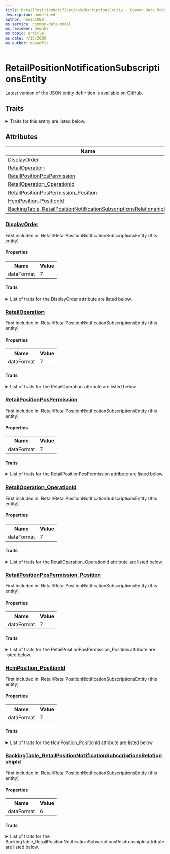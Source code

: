 ```yaml
---
title: RetailPositionNotificationSubscriptionsEntity - Common Data Model | Microsoft Docs
description: undefined
author: nenad1002
ms.service: common-data-model
ms.reviewer: deonhe
ms.topic: article
ms.date: 4/16/2020
ms.author: nebanfic
---
```


# RetailPositionNotificationSubscriptionsEntity

  
 Latest version of the JSON entity definition is available on <a href="https://github.com/Microsoft/CDM/tree/master/schemaDocuments/core/erp/Entities/Commerce/Retail/RetailPositionNotificationSubscriptionsEntity.cdm.json" target="_blank">GitHub</a>.  

## Traits

<details>
<summary>Traits for this entity are listed below.  
</summary>

**is.CDM.entityVersion**  
  <table><tr><th>Parameter</th><th>Value</th><th>Data type</th><th>Explanation</th></tr><tr><td>versionNumber</td><td>"1.0.0"</td><td>string</td><td>semantic version number of the entity</td></tr></table>

**is.Application.releaseVersion**  
  <table><tr><th>Parameter</th><th>Value</th><th>Data type</th><th>Explanation</th></tr><tr><td>releaseVersion</td><td>"10.0.13.0"</td><td>string</td><td>semantic version number of the application introducing this entity</td></tr></table>

</details>

## Attributes

|Name|Description|First Included in Entity|
|---|---|---|
|[DisplayOrder](#DisplayOrder)||<a href="RetailPositionNotificationSubscriptionsEntity.md" target="_blank">Retail/RetailPositionNotificationSubscriptionsEntity</a>|
|[RetailOperation](#RetailOperation)||<a href="RetailPositionNotificationSubscriptionsEntity.md" target="_blank">Retail/RetailPositionNotificationSubscriptionsEntity</a>|
|[RetailPositionPosPermission](#RetailPositionPosPermission)||<a href="RetailPositionNotificationSubscriptionsEntity.md" target="_blank">Retail/RetailPositionNotificationSubscriptionsEntity</a>|
|[RetailOperation_OperationId](#RetailOperation_OperationId)||<a href="RetailPositionNotificationSubscriptionsEntity.md" target="_blank">Retail/RetailPositionNotificationSubscriptionsEntity</a>|
|[RetailPositionPosPermission_Position](#RetailPositionPosPermission_Position)||<a href="RetailPositionNotificationSubscriptionsEntity.md" target="_blank">Retail/RetailPositionNotificationSubscriptionsEntity</a>|
|[HcmPosition_PositionId](#HcmPosition_PositionId)||<a href="RetailPositionNotificationSubscriptionsEntity.md" target="_blank">Retail/RetailPositionNotificationSubscriptionsEntity</a>|
|[BackingTable_RetailPositionNotificationSubscriptionsRelationshipId](#BackingTable_RetailPositionNotificationSubscriptionsRelationshipId)||<a href="RetailPositionNotificationSubscriptionsEntity.md" target="_blank">Retail/RetailPositionNotificationSubscriptionsEntity</a>|

### <a href=#DisplayOrder name="DisplayOrder">DisplayOrder</a>

First included in: Retail/RetailPositionNotificationSubscriptionsEntity (this entity)  

#### Properties

<table><tr><th>Name</th><th>Value</th></tr><tr><td>dataFormat</td><td>7</td></tr></table>

#### Traits

<details>
<summary>List of traits for the DisplayOrder attribute are listed below.</summary>

**is.dataFormat.character**  
**is.dataFormat.big**  
**is.dataFormat.array**  
**is.dataFormat.character**  
**is.dataFormat.array**  
</details>

### <a href=#RetailOperation name="RetailOperation">RetailOperation</a>

First included in: Retail/RetailPositionNotificationSubscriptionsEntity (this entity)  

#### Properties

<table><tr><th>Name</th><th>Value</th></tr><tr><td>dataFormat</td><td>7</td></tr></table>

#### Traits

<details>
<summary>List of traits for the RetailOperation attribute are listed below.</summary>

**is.dataFormat.character**  
**is.dataFormat.big**  
**is.dataFormat.array**  
**is.dataFormat.character**  
**is.dataFormat.array**  
</details>

### <a href=#RetailPositionPosPermission name="RetailPositionPosPermission">RetailPositionPosPermission</a>

First included in: Retail/RetailPositionNotificationSubscriptionsEntity (this entity)  

#### Properties

<table><tr><th>Name</th><th>Value</th></tr><tr><td>dataFormat</td><td>7</td></tr></table>

#### Traits

<details>
<summary>List of traits for the RetailPositionPosPermission attribute are listed below.</summary>

**is.dataFormat.character**  
**is.dataFormat.big**  
**is.dataFormat.array**  
**is.dataFormat.character**  
**is.dataFormat.array**  
</details>

### <a href=#RetailOperation_OperationId name="RetailOperation_OperationId">RetailOperation_OperationId</a>

First included in: Retail/RetailPositionNotificationSubscriptionsEntity (this entity)  

#### Properties

<table><tr><th>Name</th><th>Value</th></tr><tr><td>dataFormat</td><td>7</td></tr></table>

#### Traits

<details>
<summary>List of traits for the RetailOperation_OperationId attribute are listed below.</summary>

**is.dataFormat.character**  
**is.dataFormat.big**  
**is.dataFormat.array**  
**is.dataFormat.character**  
**is.dataFormat.array**  
</details>

### <a href=#RetailPositionPosPermission_Position name="RetailPositionPosPermission_Position">RetailPositionPosPermission_Position</a>

First included in: Retail/RetailPositionNotificationSubscriptionsEntity (this entity)  

#### Properties

<table><tr><th>Name</th><th>Value</th></tr><tr><td>dataFormat</td><td>7</td></tr></table>

#### Traits

<details>
<summary>List of traits for the RetailPositionPosPermission_Position attribute are listed below.</summary>

**is.dataFormat.character**  
**is.dataFormat.big**  
**is.dataFormat.array**  
**is.dataFormat.character**  
**is.dataFormat.array**  
</details>

### <a href=#HcmPosition_PositionId name="HcmPosition_PositionId">HcmPosition_PositionId</a>

First included in: Retail/RetailPositionNotificationSubscriptionsEntity (this entity)  

#### Properties

<table><tr><th>Name</th><th>Value</th></tr><tr><td>dataFormat</td><td>7</td></tr></table>

#### Traits

<details>
<summary>List of traits for the HcmPosition_PositionId attribute are listed below.</summary>

**is.dataFormat.character**  
**is.dataFormat.big**  
**is.dataFormat.array**  
**is.dataFormat.character**  
**is.dataFormat.array**  
</details>

### <a href=#BackingTable_RetailPositionNotificationSubscriptionsRelationshipId name="BackingTable_RetailPositionNotificationSubscriptionsRelationshipId">BackingTable_RetailPositionNotificationSubscriptionsRelationshipId</a>

First included in: Retail/RetailPositionNotificationSubscriptionsEntity (this entity)  

#### Properties

<table><tr><th>Name</th><th>Value</th></tr><tr><td>dataFormat</td><td>6</td></tr></table>

#### Traits

<details>
<summary>List of traits for the BackingTable_RetailPositionNotificationSubscriptionsRelationshipId attribute are listed below.</summary>

**is.dataFormat.character**  
**is.dataFormat.big**  
**is.dataFormat.array**  
**is.dataFormat.guid**  
**means.identity.entityId**  
**is.linkedEntity.identifier**  
Marks the attribute(s) that hold foreign key references to a linked (used as an attribute) entity. This attribute is added to the resolved entity to enumerate the referenced entities.  <table><tr><th>Parameter</th><th>Value</th><th>Data type</th><th>Explanation</th></tr><tr><td>entityReferences</td><td>empty table</td><td>entity</td><td>a reference to the constant entity holding the list of entity references</td></tr></table>

**is.dataFormat.guid**  
**is.dataFormat.character**  
**is.dataFormat.array**  
</details>
